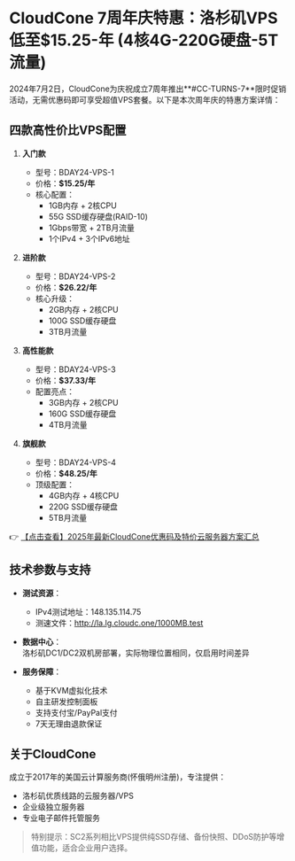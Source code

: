# CloudCone 7周年庆特惠：洛杉矶VPS低至$15.25-年 (4核4G-220G硬盘-5T流量)

2024年7月2日，CloudCone为庆祝成立7周年推出**#CC-TURNS-7**限时促销活动，无需优惠码即可享受超值VPS套餐。以下是本次周年庆的特惠方案详情：

## 四款高性价比VPS配置

1. **入门款**  
   - 型号：BDAY24-VPS-1  
   - 价格：**$15.25/年**  
   - 核心配置：  
     - 1GB内存 + 2核CPU  
     - 55G SSD缓存硬盘(RAID-10)  
     - 1Gbps带宽 + 2TB月流量  
     - 1个IPv4 + 3个IPv6地址  

2. **进阶款**  
   - 型号：BDAY24-VPS-2  
   - 价格：**$26.22/年**  
   - 核心升级：  
     - 2GB内存 + 2核CPU  
     - 100G SSD缓存硬盘  
     - 3TB月流量  

3. **高性能款**  
   - 型号：BDAY24-VPS-3  
   - 价格：**$37.33/年**  
   - 配置亮点：  
     - 3GB内存 + 2核CPU  
     - 160G SSD缓存硬盘  
     - 4TB月流量  

4. **旗舰款**  
   - 型号：BDAY24-VPS-4  
   - 价格：**$48.25/年**  
   - 顶级配置：  
     - 4GB内存 + 4核CPU  
     - 220G SSD缓存硬盘  
     - 5TB月流量  

👉 [【点击查看】2025年最新CloudCone优惠码及特价云服务器方案汇总](https://bit.ly/Cloudcone)

## 技术参数与支持
- **测试资源**：  
  - IPv4测试地址：148.135.114.75  
  - 测速文件：http://la.lg.cloudc.one/1000MB.test  

- **数据中心**：  
  洛杉矶DC1/DC2双机房部署，实际物理位置相同，仅启用时间差异  

- **服务保障**：  
  - 基于KVM虚拟化技术  
  - 自主研发控制面板  
  - 支持支付宝/PayPal支付  
  - 7天无理由退款保证  

## 关于CloudCone
成立于2017年的美国云计算服务商(怀俄明州注册)，专注提供：
- 洛杉矶优质线路的云服务器/VPS
- 企业级独立服务器
- 专业电子邮件托管服务

> 特别提示：SC2系列相比VPS提供纯SSD存储、备份快照、DDoS防护等增值功能，适合企业用户选择。